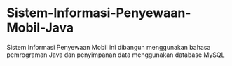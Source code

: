 # Sistem-Informasi-Penyewaan-Mobil-Java
Sistem Informasi Penyewaan Mobil ini dibangun menggunakan bahasa pemrograman Java dan penyimpanan data menggunakan database MySQL
